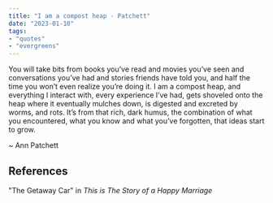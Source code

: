 ```yaml
---
title: "I am a compost heap - Patchett"
date: "2023-01-10"
tags:
- "quotes"
- "evergreens"
---
```


You will take bits from books you’ve read and movies you’ve seen and conversations you’ve had and stories friends have told you, and half the time you won’t even realize you’re doing it. I am a compost heap, and everything I interact with, every experience I’ve had, gets shoveled onto the heap where it eventually mulches down, is digested and excreted by worms, and rots. It’s from that rich, dark humus, the combination of what you encountered, what you know and what you’ve forgotten, that ideas start to grow.

~ Ann Patchett

## References

"The Getaway Car" in *This is The Story of a Happy Marriage*